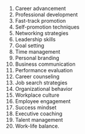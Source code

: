 1. Career advancement
2. Professional development
3. Fast-track promotion
4. Self-promotion techniques
5. Networking strategies
6. Leadership skills
7. Goal setting
8. Time management
9. Personal branding
10. Business communication
11. Performance evaluation
12. Career counseling
13. Job search strategies
14. Organizational behavior
15. Workplace culture
16. Employee engagement
17. Success mindset
18. Executive coaching
19. Talent management
20. Work-life balance.
